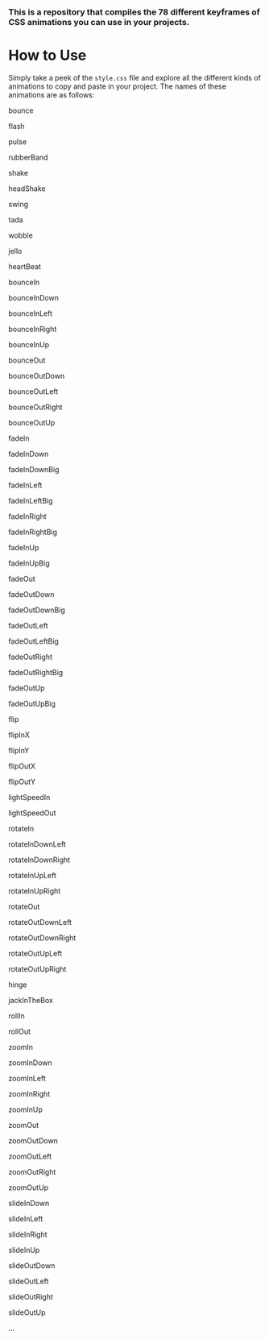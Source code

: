 ### This is a repository that compiles the 78 different keyframes of CSS animations you can use in your projects.

# How to Use
Simply take a peek of the `style.css` file and explore all the different kinds of animations to copy and paste in your project. The names of these animations are as follows:

bounce

flash

pulse

rubberBand

shake

headShake

swing

tada

wobble

jello

heartBeat

bounceIn

bounceInDown

bounceInLeft

bounceInRight

bounceInUp

bounceOut

bounceOutDown

bounceOutLeft

bounceOutRight

bounceOutUp

fadeIn

fadeInDown

fadeInDownBig

fadeInLeft

fadeInLeftBig

fadeInRight

fadeInRightBig

fadeInUp

fadeInUpBig

fadeOut

fadeOutDown

fadeOutDownBig

fadeOutLeft

fadeOutLeftBig

fadeOutRight

fadeOutRightBig

fadeOutUp

fadeOutUpBig

flip

flipInX

flipInY

flipOutX

flipOutY

lightSpeedIn

lightSpeedOut

rotateIn

rotateInDownLeft

rotateInDownRight

rotateInUpLeft

rotateInUpRight

rotateOut

rotateOutDownLeft

rotateOutDownRight

rotateOutUpLeft

rotateOutUpRight

hinge

jackInTheBox

rollIn

rollOut

zoomIn

zoomInDown

zoomInLeft

zoomInRight

zoomInUp

zoomOut

zoomOutDown

zoomOutLeft

zoomOutRight

zoomOutUp

slideInDown

slideInLeft

slideInRight

slideInUp

slideOutDown

slideOutLeft

slideOutRight

slideOutUp

...

